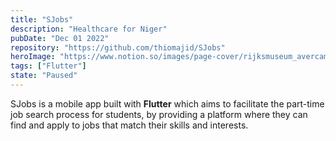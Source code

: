 ```yaml
---
title: "SJobs"
description: "Healthcare for Niger"
pubDate: "Dec 01 2022"
repository: "https://github.com/thiomajid/SJobs"
heroImage: "https://www.notion.so/images/page-cover/rijksmuseum_avercamp_1620.jpg"
tags: ["Flutter"]
state: "Paused"
---
```


SJobs is a mobile app built with **Flutter** which aims to facilitate the part-time job search process for students, by providing a platform where they can find and apply to jobs that match their skills and interests.

